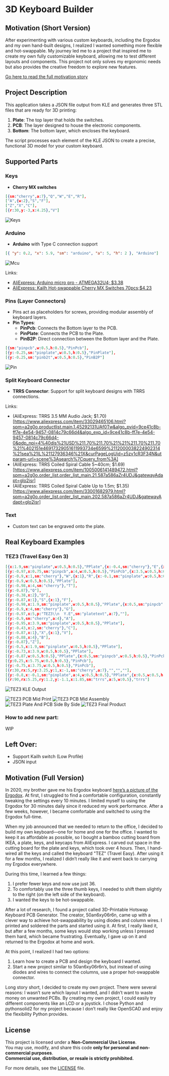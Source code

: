 # 3D Keyboard Builder

## Motivation (Short Version)

After experimenting with various custom keyboards, including the Ergodox and my own hand-built designs, I realized I wanted something more flexible and hot-swappable. My journey led me to a project that inspired me to create my own fully customizable keyboard, allowing me to test different layouts and components. This project not only solves my ergonomic needs but also provides the creative freedom to explore new features. <F12>

[Go here to read the full motivation story](<#motivation-(full-version)>)

## Project Description

This application takes a JSON file output from KLE and generates three STL files that are ready for 3D printing:

1. **Plate**: The top layer that holds the switches.
2. **PCB**: The layer designed to house the electronic components.
3. **Bottom**: The bottom layer, which encloses the keyboard.

The script processes each element of the KLE JSON to create a precise, functional 3D model for your custom keyboard.

## Supported Parts

### Keys

- **Cherry MX switches**

```json
[{sm:"cherry",a:7},"Q","W","E","R"],
["A",{w:2},"S","F"],
["Z","X","C"],
[{r:30,y:-3,x:4.25},"V"]
```

![Keys](Documents/Keys.png)

### Arduino

- **Arduino** with Type C connection support

```json
[{ "y": 0.2, "x": 5.9, "sm": "arduino", "a": 5, "h": 2 }, "Arduino"]
```

![Mcu](Documents/MCU.png)

Links:

- [AliExpress: Arduino micro pro - ATMEGA32U4; $3.38](https://www.aliexpress.com/item/32840365436.html?spm=a2g0o.order_list.order_list_main.51.587a586aZr4UDJ&gatewayAdapt=glo2isr)
- [AliExpress: Kailh Hot-swappable Cherry MX Switches 70pcs;$4.23](https://www.aliexpress.com/item/1005007052649640.html?spm=a2g0o.order_list.order_list_main.208.587a586aZr4UDJ)

### Pins (Layer Connectors)

- Pins act as placeholders for screws, providing modular assembly of keyboard layers.
- **Pin Types**:
  - **PinPcb**: Connects the Bottom layer to the PCB.
  - **PinPlate**: Connects the PCB to the Plate.
  - **PinB2P**: Direct connection between the Bottom layer and the Plate.

```json
[{sm:"pinpcb",w:0.5,h:0.5},"PinPcb"],
[{y:-0.25,sm:"pinplate",w:0.5,h:0.5},"PinPlate"],
[{y:-0.25,sm:"pinb2t",w:0.5,h:0.5},"PinB2P"]
```

![Pin](Documents/Pins.png)

### Split Keyboard Connector

- **TRRS Connector**: Support for split keyboard designs with TRRS connections.

Links:

- (AliExpress: TRRS 3.5 MM Audio Jack; $1.70)[https://www.aliexpress.com/item/33029465106.html?spm=a2g0o.productlist.main.1.45292131UAf0Tw&algo_pvid=9ce41c8b-ff7e-4e54-9457-0814c79c66d4&algo_exp_id=9ce41c8b-ff7e-4e54-9457-0814c79c66d4-0&pdp_npi=4%40dis%21USD%211.70%211.70%21%21%211.70%211.70%21%402151e46917329051611993734e6599%2112000038224902314%21sea%21IL%21127936346%21X&curPageLogUid=z5zv1cR3F34N&utparam-url=scene%3Asearch%7Cquery_from%3A]
- (AliExpress: TRRS Coiled Spiral Cable 5~40cm; $1.69)[https://www.aliexpress.com/item/1005006141489472.html?spm=a2g0o.order_list.order_list_main.21.587a586aZr4UDJ&gatewayAdapt=glo2isr]
- (AliExpress: TRRS Coiled Spiral Cable Up to 1.5m; $1.35) [https://www.aliexpress.com/item/33001682979.html?spm=a2g0o.order_list.order_list_main.202.587a586aZr4UDJ&gatewayAdapt=glo2isr]

### Text

- Custom text can be engraved onto the plate.

## Real Keyboard Examples

### TEZ3 (Travel Easy Gen 3)

```json
[{x:1.9,sm:"pinplate",w:0.5,h:0.5},"PPlate",{x:-0.4,sm:"cherry"},"E",{x:2.3,sm:"arduino",a:5,h:2},"Arduino"],
[{y:-0.97,x:0.75,sm:"pinpcb",a:4,w:0.5,h:0.5},"PinPcb",{x:3.5,w:0.5,h:0.5},"PinPcb"],
[{y:-0.9,x:1,sm:"cherry"},"W",{x:1},"R",{x:-0.1,sm:"pinplate",w:0.5,h:0.5},"PPlate"],
[{y:-0.9,w:0.5,h:0.5},"PPlate"],
[{y:-0.98,x:4,sm:"cherry"},"T"],
[{y:-0.87},"Q"],
[{y:-0.38,x:2},"D"],
[{y:-0.87,x:1},"S",{x:1},"F"],
[{y:-0.98,x:1.9,sm:"pinplate",w:0.5,h:0.5},"PPlate",{x:0.5,sm:"pinpcb",w:0.5,h:0.5},"PinPcb"],
[{y:-0.9,x:4,sm:"cherry"},"G"],
[{y:-0.97,x:5,p:"TEZ3\\n  Y.E",sm:"platetext",a:7},""],
[{y:-0.9,sm:"cherry",a:4},"A"],
[{y:-0.95,x:3.9,sm:"pinplate",w:0.5,h:0.5},"PPlate"],
[{y:-0.43,x:2,sm:"cherry"},"C"],
[{y:-0.87,x:1},"X",{x:1},"V"],
[{y:-0.88,x:4},"B"],
[{y:-0.87},"Z"],
[{y:-0.5,x:1.9,sm:"pinplate",w:0.5,h:0.5},"PPlate"],
[{y:-0.73,x:3.9,w:0.5,h:0.5},"PPlate"],
[{y:-0.87,w:0.5,h:0.5},"PPlate",{x:0.5,sm:"pinpcb",w:0.5,h:0.5},"PinPcb"],
[{y:0.25,x:5.75,w:0.5,h:0.5},"PinPcb"],
[{y:-0.75,x:3.75,w:0.5,h:0.5},"PinPcb"],
[{r:30,rx:5,ry:3.25,y:1,x:-1,sm:"cherry",a:7},"","",""],
[{y:-0.8,x:-0.1,sm:"pinplate",a:4,w:0.5,h:0.5},"PPlate",{x:0.5,w:0.5,h:0.5},"PPlate"],
[{r:90,rx:5.25,ry:1.2,y:-1.1,x:1.85,sm:"trrs",a:5,w:0.5},"trrs"]
```

![TEZ3 KLE Output](Documents/tez3_kle.png)

![TEZ3 PCB Mid Print](Documents/tez3_pcb_mid_print.jpg)
![TEZ3 PCB Mid Assembly](Documents/tez3_pcb_mid_assemly.jpg)
![TEZ3 Plate And PCB Side By Side](Documents/tez3_plate_pcb_sidebyside.jpg)
![TEZ3 Final Product](Documents/tez3_final.jpg)

### How to add new part:

WIP

## Left Over:

- Support Kailh switch (Low Profile)
- JSON input

## Motivation (Full Version)

In 2020, my brother gave me his Ergodox keyboard [here’s a picture of the Ergodox](Documents/ergodox.jpg). At first, I struggled to find a comfortable configuration, constantly tweaking the settings every 10 minutes. I limited myself to using the Ergodox for 30 minutes daily since it reduced my work performance. After a few weeks, however, I became comfortable and switched to using the Ergodox full-time.

When my job announced that we needed to return to the office, I decided to build my own keyboard—one for home and one for the office. I wanted to keep it as affordable as possible, so I bought a bamboo cutting board from IKEA, a plate, keys, and keycaps from AliExpress. I carved out space in the cutting board for the plate and keys, which took over 4 hours. Then, I hand-wired all the keys and called the keyboard "TEZ" (Travel Easy). After using it for a few months, I realized I didn’t really like it and went back to carrying my Ergodox everywhere.

During this time, I learned a few things:

1. I prefer fewer keys and now use just 36.
2. To comfortably use the three thumb keys, I needed to shift them slightly to the right (on the left side of the keyboard).
3. I wanted the keys to be hot-swappable.

After a lot of research, I found a project called 3D-Printable Hotswap Keyboard PCB Generator. The creator, 50an6xy06r6n, came up with a clever way to achieve hot-swappability by using diodes and column wires. I printed and soldered the parts and started using it. At first, I really liked it, but after a few months, some keys would stop working unless I pressed them hard, which became frustrating. Eventually, I gave up on it and returned to the Ergodox at home and work.

At this point, I realized I had two options:

1. Learn how to create a PCB and design the keyboard I wanted.
2. Start a new project similar to 50an6xy06r6n’s, but instead of using diodes and wires to connect the columns, use a proper hot-swappable connector.

Long story short, I decided to create my own project. There were several reasons: I wasn’t sure which layout I wanted, and I didn’t want to waste money on unwanted PCBs. By creating my own project, I could easily try different components like an LCD or a joystick. I chose Python and pythonsolid2 for my project because I don’t really like OpenSCAD and enjoy the flexibility Python provides.

## License

This project is licensed under a **Non-Commercial Use License**.  
You may use, modify, and share this code **only for personal and non-commercial purposes**.  
**Commercial use, distribution, or resale is strictly prohibited.**

For more details, see the [LICENSE](LICENSE.txt) file.

